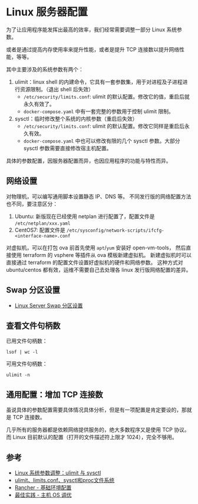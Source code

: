 # Linux 服务器配置

为了让应用程序能发挥出最高的效率，我们经常需要调整一部分 Linux 系统参数。

或者是通过提高内存使用率来提升性能，或者是提升 TCP 连接数以提升网络性能，等等。

其中主要涉及的系统参数有两个：

1. ulimit：linux shell 的内建命令，它具有一套参数集，用于对进程及子进程进行资源限制。（退出 shell 后失效）
    - `/etc/security/limits.conf`: ulimit 的默认配置。修改它的值，重启后就永久有效了。
    - `docker-compose.yaml` 中有一套完整的参数用于控制 ulimit 限制。
1. sysctl：临时修改整个系统的内核参数（重启后失效）
    - `/etc/security/limits.conf`: ulimit 的默认配置。修改它同样是重启后永久有效。
    - `docker-compose.yaml` 中也可以修改有限的几个 sysctl 参数。大部分 sysctl 参数需要直接修改宿主机配置。

具体的参数配置，因服务器配置而异，也因应用程序的功能与特性而异。


## 网络设置

对物理机，可以编写通用脚本设置静态 IP、DNS 等。
不同发行版的网络配置方法也不同，要注意区分：

1. Ubuntu: 新版现在已经使用 netplan 进行配置了，配置文件是 `/etc/netplan/xxx.yaml`
1. CentOS7: 配置文件是 `/etc/sysconfig/network-scripts/ifcfg-<interface-name>.conf`

对虚拟机，可以在打包 ova 前首先使用 `apt`/`yum` 安装好 open-vm-tools，
然后直接使用 terraform 的 vsphere 等插件从 ova 模板新建虚拟机。
新建虚拟机时可以直接通过 terraform 的配置文件设置好虚拟机的硬件和网络参数。
这种方式对 ubuntu/centos 都有效，运维不需要自己去处理各 linux 发行版网络配置的差异。

## Swap 分区设置

- [Linux Server Swap 分区设置](https://www.cnblogs.com/kirito-c/p/12058159.html)

## 查看文件句柄数

已用文件句柄数：

```shell
lsof | wc -l
```

可用文件句柄数：

```shell
ulimit -n
```

## 通用配置：增加 TCP 连接数

虽说具体的参数配置需要具体情况具体分析，但是有一项配置是肯定要设的，那就是 TCP 连接数。

几乎所有的服务器都是依赖网络提供服务的，绝大多数程序又是使用 TCP 协议。而 Linux 目前默认的配置（打开的文件描述符上限才 1024），完全不够用。


## 参考

- [Linux 系统参数调整：ulimit 与 sysctl](https://www.cnblogs.com/kirito-c/p/12254664.html)
- [ulimit、limits.conf、sysctl和proc文件系统](https://www.jianshu.com/p/20a2dd80cbad)
- [Rancher - 基础环境配置](https://docs.rancher.cn/rancher2x/install-prepare/basic-environment-configuration.html)
- [最佳实践 - 主机 OS 调优](https://docs.rancher.cn/rancher2x/install-prepare/best-practices/os.html)
